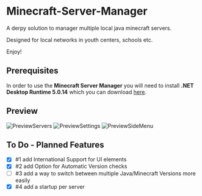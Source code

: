 # Minecraft-Server-Manager
A derpy solution to manager multiple local java minecraft servers.

Designed for local networks in youth centers, schools etc. 

Enjoy!


## Prerequisites
In order to use the **Minecraft Server Manager** you will need to install **.NET Desktop Runtime 5.0.14** which you can download [here](https://dotnet.microsoft.com/en-us/download/dotnet/5.0).

## Preview
![PreviewServers](https://user-images.githubusercontent.com/99297851/153873081-1da6f202-c484-4e37-8282-441dab4bd23f.png)
![PreviewSettings](https://user-images.githubusercontent.com/99297851/153873150-9b6a82f2-234d-4768-87d1-b42c064f75f8.png)
![PreviewSideMenu](https://user-images.githubusercontent.com/99297851/153873204-82b1f774-25a1-440b-b649-eaf998f22e11.png)

## To Do - Planned Features
- [x] #1 add International Support for UI elements
- [x] #2 add Option for Automatic Version checks
- [ ] #3 add a way to switch between multiple Java/Minecraft Versions more easily
- [x] #4 add a startup per server

